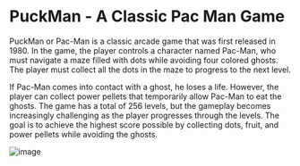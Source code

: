 # PuckMan - A Classic Pac Man Game

PuckMan or Pac-Man is a classic arcade game that was first released in 1980. In the game, the player controls a character named Pac-Man, who must navigate a maze filled with dots while avoiding four colored ghosts. The player must collect all the dots in the maze to progress to the next level.

If Pac-Man comes into contact with a ghost, he loses a life. However, the player can collect power pellets that temporarily allow Pac-Man to eat the ghosts. The game has a total of 256 levels, but the gameplay becomes increasingly challenging as the player progresses through the levels. The goal is to achieve the highest score possible by collecting dots, fruit, and power pellets while avoiding the ghosts.

![image](https://user-images.githubusercontent.com/18253241/229577938-e98922df-3ab8-4bc8-9ef3-ea82ae71e8f1.png)

